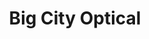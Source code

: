 ---
title: "Big City Optical"
url: /chicago/big-city-optical-west-randolph-street/
shop: optician
---
